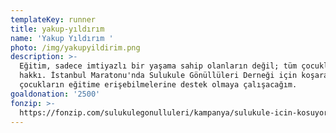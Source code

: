 ```yaml
---
templateKey: runner
title: yakup-yıldırım
name: 'Yakup Yıldırım '
photo: /img/yakupyildirim.png
description: >-
  Eğitim, sadece imtiyazlı bir yaşama sahip olanların değil; tüm çocukların
  hakkı. İstanbul Maratonu'nda Sulukule Gönüllüleri Derneği için koşarak
  çocukların eğitime erişebilmelerine destek olmaya çalışacağım.
goaldonation: '2500'
fonzip: >-
  https://fonzip.com/sulukulegonulluleri/kampanya/sulukule-icin-kosuyorum--okulu-terki-onluyorum-33
---
```


